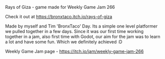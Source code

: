 Rays of Giza - game made for Weekly Game Jam 266

Check it out at https://bronxtaco.itch.io/rays-of-giza

Made by myself and Tim 'BronxTaco' Day. Its a simple one level platformer we pulled together in a few days.
Since it was our first time working together in a jam, also first time with Godot, 
our aim for the jam was to learn a lot and have some fun. Which we definitely achieved :D

Weekly Game Jam page - https://itch.io/jam/weekly-game-jam-266